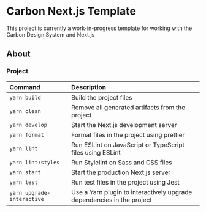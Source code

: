 # Carbon Next.js Template

This project is currently a work-in-progress template for working with the
Carbon Design System and Next.js

## About

### Project

| Command                    | Description                                                            |
| :------------------------- | :--------------------------------------------------------------------- |
| `yarn build`               | Build the project files                                                |
| `yarn clean`               | Remove all generated artifacts from the project                        |
| `yarn develop`             | Start the Next.js development server                                   |
| `yarn format`              | Format files in the project using prettier                             |
| `yarn lint`                | Run ESLint on JavaScript or TypeScript files using ESLint              |
| `yarn lint:styles`         | Run Stylelint on Sass and CSS files                                    |
| `yarn start`               | Start the production Next.js server                                    |
| `yarn test`                | Run test files in the project using Jest                               |
| `yarn upgrade-interactive` | Use a Yarn plugin to interactively upgrade dependencies in the project |
